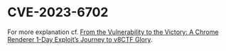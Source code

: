 # CVE-2023-6702

For more explanation cf. [From the Vulnerability to the Victory: A Chrome Renderer 1-Day Exploit’s Journey to v8CTF Glory](https://insuyun.github.io/publication/lee-v-8-ctf/).
